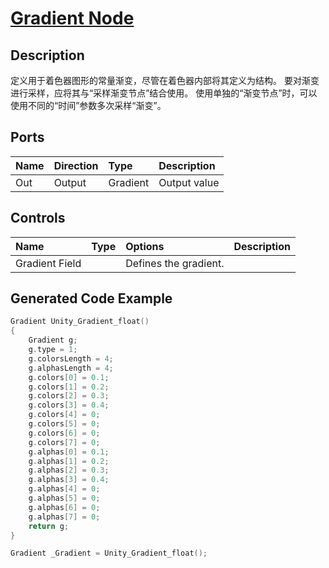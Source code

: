 # [Gradient Node](https://docs.unity3d.com/Packages/com.unity.shadergraph@7.3/manual/Gradient-Node.html)

## Description
定义用于着色器图形的常量渐变，尽管在着色器内部将其定义为结构。
要对渐变进行采样，应将其与“采样渐变节点”结合使用。
使用单独的“渐变节点”时，可以使用不同的“时间”参数多次采样“渐变”。

## Ports
|Name|Direction|Type|Description
|:---|:--------|:---|:---------
|Out|Output|Gradient|Output value

## Controls
|Name|Type|Options|Description
|:---|:---|:------|:-----
|Gradient Field||Defines the gradient.

## Generated Code Example
```h
Gradient Unity_Gradient_float()
{
    Gradient g;
    g.type = 1;
    g.colorsLength = 4;
    g.alphasLength = 4;
    g.colors[0] = 0.1;
    g.colors[1] = 0.2;
    g.colors[2] = 0.3;
    g.colors[3] = 0.4;
    g.colors[4] = 0;
    g.colors[5] = 0;
    g.colors[6] = 0;
    g.colors[7] = 0;
    g.alphas[0] = 0.1;
    g.alphas[1] = 0.2;
    g.alphas[2] = 0.3;
    g.alphas[3] = 0.4;
    g.alphas[4] = 0;
    g.alphas[5] = 0;
    g.alphas[6] = 0;
    g.alphas[7] = 0;
    return g;
}

Gradient _Gradient = Unity_Gradient_float();
```